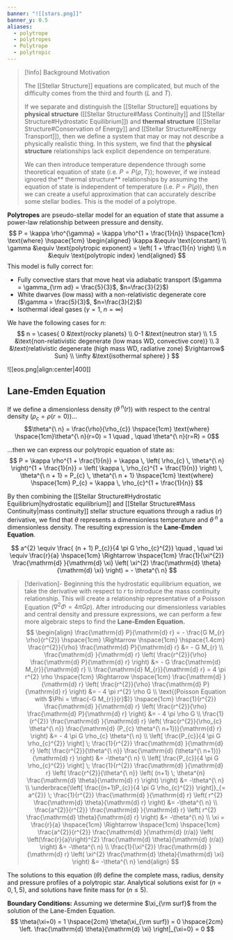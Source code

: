 ```yaml
---
banner: "![[stars.png]]"
banner_y: 0.5
aliases:
  - polytrope
  - polytropes
  - Polytrope
  - polytropic
---
```


> [!info] Background Motivation
> 
> The [[Stellar Structure]] equations are complicated, but much of the difficulty comes from the third and fourth ($L$ and $T$).
> 
> If we separate and distinguish the [[Stellar Structure]] equations by **physical structure** ([[Stellar Structure#Mass Continuity]] and [[Stellar Structure#Hydrostatic Equilibrium]]) and **thermal structure** ([[Stellar Structure#Conservation of Energy]] and [[Stellar Structure#Energy Transport]]), then we define a system that may or may not describe a physically realistic thing. In this system, we find that the **physical structure** relationships lack explicit dependence on temperature. 
> 
> We can then introduce temperature dependence through some theoretical equation of state (i.e. $P = P(\rho, T)$); however, if we instead ignored the** thermal structure** relationships by assuming the equation of state is independent of temperature (i.e. $P = P(\rho)$), then we can create a useful approximation that can accurately describe some stellar bodies. This is the model of a polytrope.

**Polytropes** are pseudo-stellar model for an equation of state that assume a power-law relationship between pressure and density.
$$
P = \kappa \rho^{\gamma} = \kappa \rho^{1 + \frac{1}{n}}
\hspace{1cm} \text{where} \hspace{1cm}
\begin{aligned}
	\kappa &\equiv \text{constant} \\
	\gamma &\equiv \text{polytropic exponent} = \left( 1 + \tfrac{1}{n} \right) \\
	n &\equiv \text{polytropic index}
\end{aligned}
$$
This model is fully correct for:
- Fully convective stars that move heat via adiabatic transport ($\gamma = \gamma_{\rm ad} = \frac{5}{3}$, $n=\frac{3}{2}$)
- White dwarves (low mass) with a non-relativistic degenerate core ($\gamma = \frac{5}{3}$, $n=\frac{3}{2}$)
- Isothermal ideal gases ($\gamma = 1$, $n=\infty$)

We have the following cases for $n$: 
$$
n = \cases{
	0 &\text{rocky planets} \\
	0-1 &\text{neutron star} \\
	1.5 &\text{non-relativistic degenerate (low mass WD, convective core)} \\
	3 &\text{relativistic degenerate (high mass WD, radiative zone) $\rightarrow$ Sun} \\
	\infty &\text{isothermal sphere}
}
$$

![[eos.png|align:center|400]]

## Lane-Emden Equation

If we define a dimensionless density ($\theta^{\ n}(r)$) with respect to the central density ($\rho_{c} = \rho(r=0)$)...
$$\theta^{\ n} = \frac{\rho}{\rho_{c}} \hspace{1cm} \text{where} \hspace{1cm}\theta^{\ n}(r=0) = 1 \quad , \quad \theta^{\ n}(r=R) = 0$$

...then we can express our polytropic equation of state as:
$$
P = \kappa \rho^{1 + \frac{1}{n}} = \kappa \, \left( \rho_{c} \, \theta^{\ n} \right)^{1 + \frac{1}{n}} = \left( \kappa \, \rho_{c}^{1 + \frac{1}{n}} \right) \, \theta^{\ n + 1} = P_{c} \, \theta^{\ n + 1}
\hspace{1cm} \text{where} \hspace{1cm}
P_{c} = \kappa \, \rho_{c}^{1 + \frac{1}{n}}
$$

By then combining the [[Stellar Structure#Hydrostatic Equilibrium|hydrostatic equilibrium]] and [[Stellar Structure#Mass Continuity|mass continuity]] stellar structure equations through a radius ($r$) derivative, we find that $\theta$ represents a dimensionless temperature and $\theta^{\ n}$ a dimensionless density. The resulting expression is the **Lane-Emden Equation**.

$$
a^{2} \equiv \frac{ (n + 1) P_{c}}{4 \pi G \rho_{c}^{2}} 
\quad , \quad 
\xi \equiv \frac{r}{a}
\hspace{1cm} \Rightarrow \hspace{1cm} 
\frac{1}{\xi^{2}} \frac{\mathrm{d} }{\mathrm{d} \xi} \left( \xi^{2} \frac{\mathrm{d} \theta}{\mathrm{d} \xi} \right) = - \theta^{\ n}
$$

> [!derivation]-
> Beginning this the hydrostatic equilibrium equation, we take the derivative with respect to $r$ to introduce the mass continuity relationship. This will create a relationship representative of a Poisson Equation ($\nabla^{2} \Phi = 4 \pi G \rho$). After introducing our dimensionless variables and central density and pressure expressions, we can perform a few more algebraic steps to find the **Lane-Emden Equation.**
> $$
> \begin{align}
> 	\frac{\mathrm{d} P}{\mathrm{d} r} = - \frac{G M_{r} \rho}{r^{2}} \hspace{1cm} \Rightarrow \hspace{1cm} \hspace{1.4cm} \frac{r^{2}}{\rho} \frac{\mathrm{d} P}{\mathrm{d} r} &= - G M_{r} \\
> 	\frac{\mathrm{d} }{\mathrm{d} r} \left( \frac{r^{2}}{\rho} \frac{\mathrm{d} P}{\mathrm{d} r} \right) &= - G \frac{\mathrm{d} M_{r}}{\mathrm{d} r} \\
> 	\frac{\mathrm{d} M_{r}}{\mathrm{d} r} = 4 \pi r^{2} \rho \hspace{1cm} \Rightarrow \hspace{1cm} \frac{\mathrm{d} }{\mathrm{d} r} \left( \frac{r^{2}}{\rho} \frac{\mathrm{d} P}{\mathrm{d} r} \right) &= - 4 \pi r^{2} \rho G \\
> 	\text{(Poisson Equation with $\Phi = \tfrac{-G M_{r}}{r}$)} \hspace{1cm} \frac{1}{r^{2}} \frac{\mathrm{d} }{\mathrm{d} r} \left( \frac{r^{2}}{\rho} \frac{\mathrm{d} P}{\mathrm{d} r} \right) &= - 4 \pi \rho G \\
> 	\frac{1}{r^{2}} \frac{\mathrm{d} }{\mathrm{d} r} \left( \frac{r^{2}}{\rho_{c} \theta^{\ n}} \frac{\mathrm{d} (P_{c} \theta^{\ n+1})}{\mathrm{d} r} \right) &= - 4 \pi G \rho_{c} \theta^{\ n} \\
> 	\left[ \frac{P_{c}}{4 \pi G \rho_{c}^{2}} \right] \;  \frac{1}{r^{2}} \frac{\mathrm{d} }{\mathrm{d} r} \left( \frac{r^{2}}{\theta^{\ n}} \frac{\mathrm{d} (\theta^{\ n+1})}{\mathrm{d} r} \right) &= -\theta^{\ n} \\
> 	\left[ \frac{P_{c}}{4 \pi G \rho_{c}^{2}} \right] \;  \frac{1}{r^{2}} \frac{\mathrm{d} }{\mathrm{d} r} \left( \frac{r^{2}}{\theta^{\ n}} \left( (n+1) \;  \theta^{n} \frac{\mathrm{d} \theta}{\mathrm{d} r} \right) \right) &= -\theta^{\ n} \\
> 	\underbrace{\left[ \frac{(n+1)P_{c}}{4 \pi G \rho_{c}^{2}} \right]}_{= a^{2}} \;  \frac{1}{r^{2}} \frac{\mathrm{d} }{\mathrm{d} r} \left( r^{2} \frac{\mathrm{d} \theta}{\mathrm{d} r} \right) &= -\theta^{\ n} \\
> 	\frac{a^{2}}{r^{2}} \frac{\mathrm{d} }{\mathrm{d} r} \left( r^{2} \frac{\mathrm{d} \theta}{\mathrm{d} r} \right) &= -\theta^{\ n} \\
> 	\xi = \frac{r}{a} \hspace{1cm} \Rightarrow \hspace{1cm} \hspace{1cm} \frac{a^{2}}{r^{2}} \frac{\mathrm{d} }{\mathrm{d} (r/a)} \left( \left(\frac{r}{a}\right)^{2} \frac{\mathrm{d} \theta}{\mathrm{d} (r/a)} \right) &= -\theta^{\ n} \\
> 	\frac{1}{\xi^{2}} \frac{\mathrm{d} }{\mathrm{d} r} \left( \xi^{2} \frac{\mathrm{d} \theta}{\mathrm{d} \xi} \right) &= -\theta^{\ n}
> \end{align}
> $$

The solutions to this equation ($\theta$) define the complete mass, radius, density and pressure profiles of a polytropic star. Analytical solutions exist for $(n = 0, 1, 5)$, and solutions have finite mass for $(n \le 5)$.

**Boundary Conditions:**
Assuming we determine $\xi_{\rm surf}$ from the solution of the Lane-Emden Equation.
$$
\theta(\xi=0) = 1
\hspace{2cm}
\theta(\xi_{\rm surf}) = 0
\hspace{2cm}
\left. \frac{\mathrm{d} \theta}{\mathrm{d} \xi} \right|_{\xi=0} = 0
$$
 